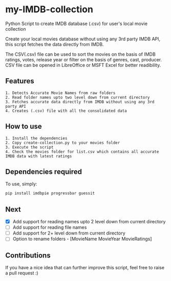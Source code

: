 # my-IMDB-collection
Python Script to create IMDB database (.csv) for user's local movie collection

Create your local movies database without using any 3rd party IMDB API, this script fetches the data directly from IMDB.

The CSV(.csv) file can be used to sort the movies on the basis of IMDB ratings, votes, release year or filter on the basis of genres, cast, producer. CSV file can be opened in LibreOffice or MSFT Excel for better readibility.

## Features

    1. Detects Accurate Movie Names from raw folders
    2. Read folder names upto two level down from current directory
    3. Fetches accurate data directly from IMDB without using any 3rd party API
    4. Creates (.csv) file with all the consolidated data

## How to use
    1. Install the dependencies
    2. Copy create-collection.py to your movies folder
    3. Execute the script
    4. Check the movies folder for list.csv which contains all accurate IMDB data with latest ratings

## Dependencies required
To use, simply:
```bash
pip install imdbpie progressbar guessit
```

## Next
- [x] Add support for reading names upto 2 level down from current directory
- [ ] Add support for reading file names
- [ ] Add support for 2+ level down from current directory
- [ ] Option to rename folders - [MovieName MovieYear MovieRatings]

## Contributions
If you have a nice idea that can further improve this script, feel free to raise a pull request :)
